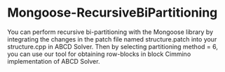 # Mongoose-RecursiveBiPartitioning
You can perform recursive bi-partitioning with the Mongoose library by integrating the changes in the patch file named structure.patch into your structure.cpp in ABCD Solver. Then by selecting partitioning method = 6, you can use our tool for obtaining row-blocks in block Cimmino implementation of ABCD Solver.
